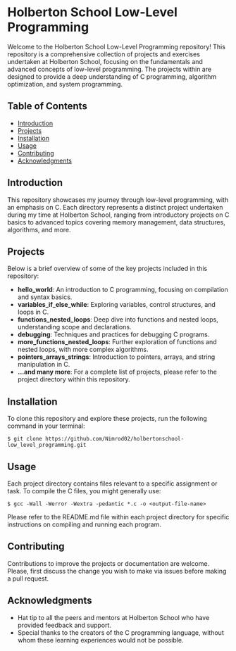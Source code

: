 # Holberton School Low-Level Programming

Welcome to the Holberton School Low-Level Programming repository! This repository is a comprehensive collection of projects and exercises undertaken at Holberton School, focusing on the fundamentals and advanced concepts of low-level programming. The projects within are designed to provide a deep understanding of C programming, algorithm optimization, and system programming.

## Table of Contents

- [Introduction](#introduction)
- [Projects](#projects)
- [Installation](#installation)
- [Usage](#usage)
- [Contributing](#contributing)
- [Acknowledgments](#acknowledgments)

## Introduction

This repository showcases my journey through low-level programming, with an emphasis on C. Each directory represents a distinct project undertaken during my time at Holberton School, ranging from introductory projects on C basics to advanced topics covering memory management, data structures, algorithms, and more.

## Projects

Below is a brief overview of some of the key projects included in this repository:

- **hello_world**: An introduction to C programming, focusing on compilation and syntax basics.
- **variables_if_else_while**: Exploring variables, control structures, and loops in C.
- **functions_nested_loops**: Deep dive into functions and nested loops, understanding scope and declarations.
- **debugging**: Techniques and practices for debugging C programs.
- **more_functions_nested_loops**: Further exploration of functions and nested loops, with more complex algorithms.
- **pointers_arrays_strings**: Introduction to pointers, arrays, and string manipulation in C.
- **...and many more**: For a complete list of projects, please refer to the project directory within this repository.

## Installation

To clone this repository and explore these projects, run the following command in your terminal:

```
$ git clone https://github.com/Nimrod02/holbertonschool-low_level_programming.git
```

## Usage

Each project directory contains files relevant to a specific assignment or task. To compile the C files, you might generally use:

```
$ gcc -Wall -Werror -Wextra -pedantic *.c -o <output-file-name>
```

Please refer to the README.md file within each project directory for specific instructions on compiling and running each program.

## Contributing

Contributions to improve the projects or documentation are welcome. Please, first discuss the change you wish to make via issues before making a pull request.

## Acknowledgments

- Hat tip to all the peers and mentors at Holberton School who have provided feedback and support.
- Special thanks to the creators of the C programming language, without whom these learning experiences would not be possible.
